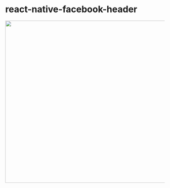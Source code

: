 # react-native-facebook-header
<img style="width: 512px; height: 512px" src="https://github.com/Lg0gs/react-native-facebook-header/blob/master/demo/demo.gif">
